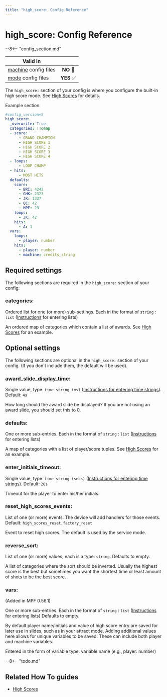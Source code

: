 ```yaml
---
title: "high_score: Config Reference"
---
```


# high_score: Config Reference

--8<-- "config_section.md"

| Valid in | |
|-----|:----:|
|[machine](instructions/machine_config.md) config files |**NO** :no_entry_sign:|
|[mode](instructions/mode_config.md) config files|**YES** :white_check_mark:|

The `high_score:` section of your config is where you configure the
built-in high score mode. See
[High Scores](../game_logic/high_scores/index.md) for
details.

Example section:

``` yaml
#config_version=5
high_score:
  _overwrite: True
  categories: !!omap
  - score:
      - GRAND CHAMPION
      - HIGH SCORE 1
      - HIGH SCORE 2
      - HIGH SCORE 3
      - HIGH SCORE 4
  - loops:
      - LOOP CHAMP
  - hits:
      - MOST HITS
  defaults:
    score:
      - BRI: 4242
      - GHK: 2323
      - JK: 1337
      - QC: 42
      - MPF: 23
    loops:
      - JK: 42
    hits:
      - A: 1
  vars:
    loops:
      - player: number
    hits:
      - player: number
      - machine: credits_string
```

## Required settings

The following sections are required in the `high_score:` section of your
config:

### categories:

Ordered list for one (or more) sub-settings. Each in the format of
`string` : `list`
([Instructions](instructions/lists.md) for entering lists)

An ordered map of categories which contain a list of awards. See
[High Scores](../game_logic/high_scores/index.md) for an
example.

## Optional settings

The following sections are optional in the `high_score:` section of your
config. (If you don't include them, the default will be used).

### award_slide_display_time:

Single value, type: `time string (ms)`
([Instructions for entering time strings](instructions/time_strings.md)). Default: `4s`

How long should the award slide be displayed? If you are not using an award slide,
you should set this to 0.

### defaults:

One or more sub-entries. Each in the format of `string` : `list`
([Instructions](instructions/lists.md) for entering lists)

A map of categories with a list of player/score tuples. See
[High Scores](../game_logic/high_scores/index.md) for an
example.

### enter_initials_timeout:

Single value, type: `time string (secs)`
([Instructions for entering time strings](instructions/time_strings.md)). Default: `20s`

Timeout for the player to enter his/her initials.

### reset_high_scores_events:

List of one (or more) events. The device will add handlers for those
events. Default: `high_scores_reset,factory_reset`

Event to reset high scores. The default is used by the service mode.

### reverse_sort:

List of one (or more) values, each is a type: `string`. Defaults to
empty.

A list of categories where the sort should be inverted. Usually the
highest score is the best but sometimes you want the shortest time or
least amount of shots to be the best score.

### vars:

(Added in MPF 0.56.1)

One or more sub-entries. Each in the format of `string` : `list`
([Instructions](instructions/lists.md) for entering lists) Defaults
to empty.

By default player name/initials and value of high score entry are 
saved for later use in slides, such as in your attract mode. Adding
additional values here allows for unique variables to be saved.
These can include both player and machine variables.

Entered in the form of variable type: variable name (e.g., player: number)

--8<-- "todo.md"


## Related How To guides

* [High Scores](../game_logic/high_scores/index.md)
